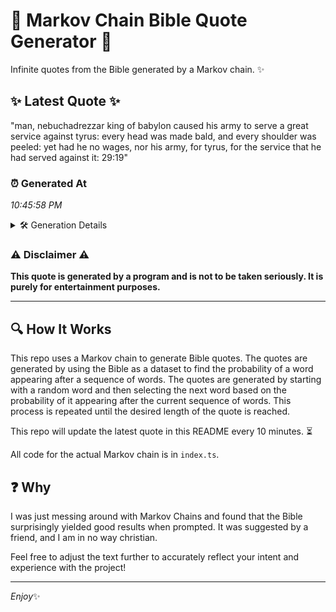 # 📖 Markov Chain Bible Quote Generator 📖

Infinite quotes from the Bible generated by a Markov chain. ✨

## ✨ Latest Quote ✨
"man, nebuchadrezzar king of babylon caused his army to serve a great service against tyrus: every head was made bald, and every shoulder was peeled: yet had he no wages, nor his army, for tyrus, for the service that he had served against it: 29:19"

### ⏰ Generated At
*10:45:58 PM*

<details>
    <summary>🛠️ Generation Details</summary>
    <p>
        <strong>🌱 Seed:</strong> man,<br>
        <strong>🔄 Iterations:</strong> 44<br>
        <strong>📜 Context History:</strong><br>[ man, ]: nebuchadrezzar<br>[ man,, nebuchadrezzar ]: king<br>[ man,, nebuchadrezzar, king ]: of<br>[ man,, nebuchadrezzar, king, of ]: babylon<br>[ man,, nebuchadrezzar, king, of, babylon ]: caused<br>[ man,, nebuchadrezzar, king, of, babylon, caused ]: his<br>[ nebuchadrezzar, king, of, babylon, caused, his ]: army<br>[ king, of, babylon, caused, his, army ]: to<br>[ of, babylon, caused, his, army, to ]: serve<br>[ babylon, caused, his, army, to, serve ]: a<br>[ caused, his, army, to, serve, a ]: great<br>[ his, army, to, serve, a, great ]: service<br>[ army, to, serve, a, great, service ]: against<br>[ to, serve, a, great, service, against ]: tyrus:<br>[ serve, a, great, service, against, tyrus: ]: every<br>[ a, great, service, against, tyrus:, every ]: head<br>[ great, service, against, tyrus:, every, head ]: was<br>[ service, against, tyrus:, every, head, was ]: made<br>[ against, tyrus:, every, head, was, made ]: bald,<br>[ tyrus:, every, head, was, made, bald, ]: and<br>[ every, head, was, made, bald,, and ]: every<br>[ head, was, made, bald,, and, every ]: shoulder<br>[ was, made, bald,, and, every, shoulder ]: was<br>[ made, bald,, and, every, shoulder, was ]: peeled:<br>[ bald,, and, every, shoulder, was, peeled: ]: yet<br>[ and, every, shoulder, was, peeled:, yet ]: had<br>[ every, shoulder, was, peeled:, yet, had ]: he<br>[ shoulder, was, peeled:, yet, had, he ]: no<br>[ was, peeled:, yet, had, he, no ]: wages,<br>[ peeled:, yet, had, he, no, wages, ]: nor<br>[ yet, had, he, no, wages,, nor ]: his<br>[ had, he, no, wages,, nor, his ]: army,<br>[ he, no, wages,, nor, his, army, ]: for<br>[ no, wages,, nor, his, army,, for ]: tyrus,<br>[ wages,, nor, his, army,, for, tyrus, ]: for<br>[ nor, his, army,, for, tyrus,, for ]: the<br>[ his, army,, for, tyrus,, for, the ]: service<br>[ army,, for, tyrus,, for, the, service ]: that<br>[ for, tyrus,, for, the, service, that ]: he<br>[ tyrus,, for, the, service, that, he ]: had<br>[ for, the, service, that, he, had ]: served<br>[ the, service, that, he, had, served ]: against<br>[ service, that, he, had, served, against ]: it:<br>[ that, he, had, served, against, it: ]: 29:19<br>
    </p>
</details>

### ⚠️ Disclaimer ⚠️
**This quote is generated by a program and is not to be taken seriously. It is purely for entertainment purposes.**

---

## 🔍 How It Works

This repo uses a Markov chain to generate Bible quotes. The quotes are generated by using the Bible as a dataset to find the probability of a word appearing after a sequence of words. The quotes are generated by starting with a random word and then selecting the next word based on the probability of it appearing after the current sequence of words. This process is repeated until the desired length of the quote is reached.

This repo will update the latest quote in this README every 10 minutes. ⏳

All code for the actual Markov chain is in `index.ts`.

## ❓ Why

I was just messing around with Markov Chains and found that the Bible surprisingly yielded good results when prompted. 
It was suggested by a friend, and I am in no way christian.

Feel free to adjust the text further to accurately reflect your intent and experience with the project!

---

*Enjoy*✨
